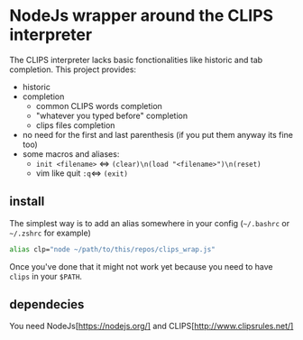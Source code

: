 # NodeJs wrapper around the CLIPS interpreter

The CLIPS interpreter lacks basic fonctionalities like historic and tab completion.
This project provides:

- historic
- completion
	+ common CLIPS words completion
	+ "whatever you typed before" completion
	+ clips files completion
- no need for the first and last parenthesis (if you put them anyway its fine too)
- some macros and aliases:
	+ `init <filename>` <=> `(clear)\n(load "<filename>")\n(reset)`
	+ vim like quit `:q`<=> `(exit)`

## install

The simplest way is to add an alias somewhere in your config (`~/.bashrc` or `~/.zshrc` for example)

```bash
alias clp="node ~/path/to/this/repos/clips_wrap.js"
```
Once you've done that it might not work yet because you need to have `clips` in your `$PATH`.

## dependecies
You need NodeJs[https://nodejs.org/] and CLIPS[http://www.clipsrules.net/]

